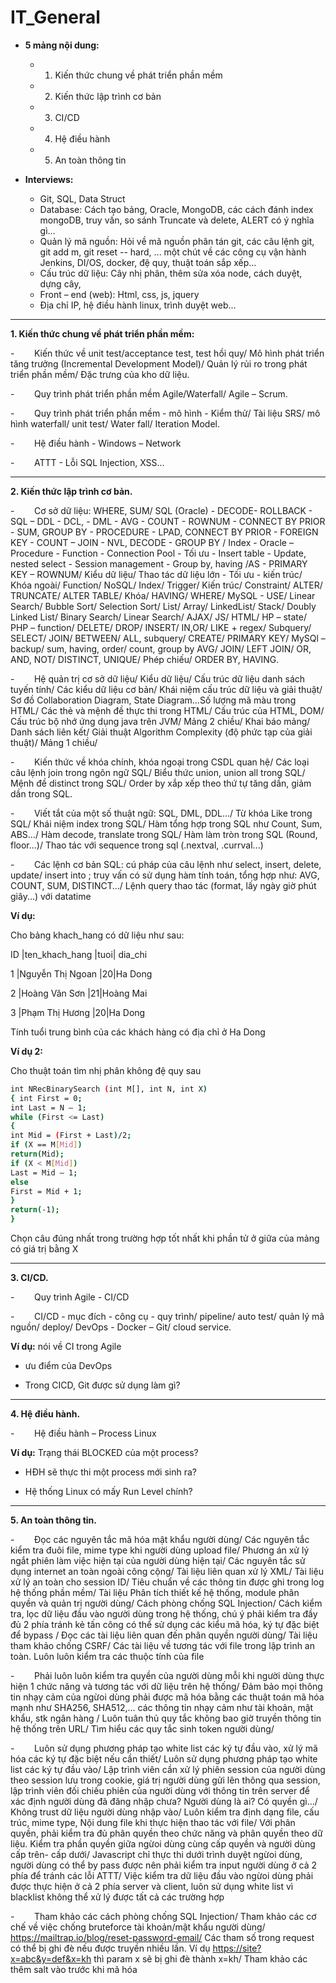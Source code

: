 # IT_General

- **5 mảng nội dung:**
  - 1. Kiến thức chung về phát triển phần mềm
  - 2. Kiến thức lập trình cơ bản
  - 3. CI/CD
  - 4. Hệ điều hành
  - 5. An toàn thông tin

- **Interviews:**

  - Git, SQL, Data Struct
  - Database: Cách tạo bảng, Oracle, MongoDB, các cách đánh index mongoDB, truy vấn, so sánh Truncate và delete, ALERT có ý nghĩa gì…
  - Quản lý mã nguồn: Hỏi về mã nguồn phân tán git, các câu lệnh git, git add m, git reset -- hard, ... một chút về các công cụ vận hành Jenkins, DI/OS, docker, đệ quy, thuật toán sắp xếp…
  - Cấu trúc dữ liệu: Cây nhị phân, thêm sửa xóa node, cách duyệt, dựng cây,
  - Front – end (web): Html, css, js, jquery
  - Địa chỉ IP, hệ điều hành linux, trình duyệt web...

***

**1. Kiến thức chung về phát triển phần mềm:**

\-        Kiến thức về unit test/acceptance test, test hồi quy/ Mô hình phát triển tăng trưởng (Incremental Development Model)/ Quản lý rủi ro trong phát triển phần mềm/ Đặc trưng của kho dữ liệu.

\-        Quy trình phát triển phần mềm Agile/Waterfall/ Agile – Scrum.

\-        Quy trình phát triển phần mềm - mô hình - Kiểm thử/ Tài liệu SRS/ mô hình waterfall/ unit test/ Water fall/ Iteration Model.

\-        Hệ điều hành - Windows – Network

\-        ATTT - Lỗi SQL Injection, XSS…

***

**2. Kiến thức lập trình cơ bản.**

\-        Cơ sở dữ liệu: WHERE, SUM/ SQL (Oracle) - DECODE- ROLLBACK - SQL – DDL - DCL, - DML - AVG - COUNT - ROWNUM - CONNECT BY PRIOR - SUM, GROUP BY - PROCEDURE - LPAD, CONNECT BY PRIOR - FOREIGN KEY - COUNT – JOIN - NVL, DECODE - GROUP BY / Index - Oracle – Procedure - Function - Connection Pool - Tối ưu - Insert table - Update, nested select - Session management - Group by, having /AS - PRIMARY KEY – ROWNUM/ Kiểu dữ liệu/ Thao tác dữ liệu lớn - Tối ưu - kiến trúc/ Khóa ngoài/ Function/ NoSQL/ Index/ Trigger/ Kiến trúc/ Constraint/ ALTER/ TRUNCATE/ ALTER TABLE/ Khóa/ HAVING/ WHERE/ MySQL -  USE/ Linear Search/ Bubble Sort/ Selection Sort/ List/ Array/ LinkedList/ Stack/ Doubly Linked List/ Binary Search/ Linear Search/ AJAX/ JS/ HTML/ HP – state/ PHP – function/ DELETE/ DROP/ INSERT/ IN,OR/ LIKE + regex/ Subquery/ SELECT/ JOIN/ BETWEEN/ ALL, subquery/ CREATE/ PRIMARY KEY/ MySQl – backup/ sum, having, order/ count, group by AVG/ JOIN/ LEFT JOIN/ OR, AND, NOT/ DISTINCT, UNIQUE/ Phép chiếu/ ORDER BY, HAVING.

\-        Hệ quản trị cơ sở dữ liệu/ Kiểu dữ liệu/ Cấu trúc dữ liệu danh sách tuyến tính/ Các kiểu dữ liệu cơ bản/ Khái niệm cấu trúc dữ liệu và giải thuật/ Sơ đồ Collaboration Diagram, State Diagram...Số lượng mã màu trong HTML/ Các thẻ và mệnh đề thực thi trong HTML/ Cấu trúc của HTML, DOM/ Cấu trúc bộ nhớ ứng dụng java trên JVM/ Mảng 2 chiều/ Khai báo mảng/ Danh sách liên kết/ Giải thuật Algorithm Complexity (độ phức tạp của giải thuật)/ Mảng 1 chiều/

\-        Kiến thức về khóa chính, khóa ngoại trong CSDL quan hệ/ Các loại câu lệnh join trong ngôn ngữ SQL/ Biểu thức union, union all trong SQL/ Mệnh đề distinct trong SQL/ Order by xắp xếp theo thứ tự tăng dần, giảm dần trong SQL.

\-        Viết tắt của một số thuật ngữ: SQL, DML, DDL…/ Từ khóa Like trong SQL/ Khái niệm index trong SQL/ Hàm tổng hợp trong SQL như Count, Sum, ABS…/ Hàm decode, translate trong SQL/ Hàm làm tròn trong SQL (Round, floor...)/ Thao tác với sequence trong sql (.nextval, .currval...)

\-        Các lệnh cơ bản SQL: cú pháp của câu lệnh như select, insert,  delete, update/ insert into ; truy vấn có sử dụng hàm tính toán, tổng hợp như: AVG, COUNT, SUM, DISTINCT…/ Lệnh query thao tác (format,  lấy ngày giờ phút giây...) với datatime

**Ví dụ:**

Cho bảng khach\_hang có dữ liệu như sau:

ID |ten\_khach\_hang |tuoi| dia\_chi

1 |Nguyễn Thị Ngoan |20|Ha Dong

2 |Hoàng Văn Sơn |21|Hoàng Mai

3 |Phạm Thị Hương |20|Ha Dong

Tính tuổi trung bình của các khách hàng có địa chỉ ở Ha Dong

**Ví dụ 2:**

Cho thuật toán tìm nhị phân không đệ quy sau

```sh
int NRecBinarySearch (int M[], int N, int X)
{ int First = 0;
int Last = N – 1;
while (First <= Last)
{
int Mid = (First + Last)/2;
if (X == M[Mid])
return(Mid);
if (X < M[Mid])
Last = Mid – 1;
else
First = Mid + 1;
}
return(-1);
}
```

Chọn câu đúng nhất trong trường hợp tốt nhất khi phần tử ở giữa của mảng có giá trị bằng X

***

**3. CI/CD.**

\-        Quy trình Agile - CI/CD

\-        CI/CD - mục đích - công cụ - quy trình/ pipeline/ auto test/ quản lý mã nguồn/ deploy/ DevOps -  Docker – Git/ cloud service.

**Ví dụ:** nói về CI trong Agile

- ưu điểm của DevOps

- Trong CICD, Git được sử dụng làm gì?

***

**4. Hệ điều hành.**

\-        Hệ điều hành – Process Linux

**Ví dụ:** Trạng thái BLOCKED của một process?

- HĐH sẽ thực thi một process mới sinh ra?

- Hệ thống Linux có mấy Run Level chính?

***

**5. An toàn thông tin.**

\-        Đọc các nguyên tắc mã hóa mật khẩu người dùng/ Các nguyên tắc kiểm tra đuôi file, mime type khi người dùng upload file/ Phương án xử lý ngắt phiên làm việc hiện tại của người dùng hiện tại/ Các nguyên tắc sử dụng internet an toàn ngoài công cộng/ Tài liệu liên quan xử lý XML/ Tài liệu xử lý an toàn cho session ID/ Tiêu chuẩn về các thông tin được ghi trong log hệ thống phần mềm/ Tài liệu Phân tích thiết kế hệ thống, module phân quyền và quản trị người dùng/ Cách phòng chống SQL Injection/ Cách kiểm tra, lọc dữ liệu đầu vào người dùng trong hệ thống, chú ý phải kiểm tra đầy đủ 2 phía tránh kẻ tấn công có thể sử dụng các kiểu mã hóa, ký tự đặc biệt để bypass / Đọc các tài liệu liên quan đến phân quyền người dùng/ Tài liệu tham khảo chống CSRF/ Các tài liệu về tương tác với file trong lập trình an toàn. Luôn luôn kiểm tra các thuộc tính của file

\-        Phải luôn luôn kiểm tra quyền của người dùng mỗi khi người dùng thực hiện 1 chức năng và tương tác với dữ liệu trên hệ thống/ Đảm bảo mọi thông tin nhạy cảm của ngừoi dùng phải được mã hóa bằng các thuật toán mã hóa mạnh như SHA256, SHA512,… các thông tin nhạy cảm như tài khoản, mật khẩu, stk ngân hàng / Luôn tuân thủ quy tắc không bao giờ truyền thông tin hệ thống trên URL/ Tìm hiểu các quy tắc sinh token người dùng/

\-        Luôn sử dụng phương pháp tạo white list các ký tự đầu vào, xử lý mã hóa các ký tự đặc biệt nếu cần thiết/ Luôn sử dụng phương pháp tạo white list các ký tự đầu vào/ Lập trình viên cần xử lý phiên session của người dùng theo session lưu trong cookie, giá trị người dùng gửi lên thông qua session, lập trình viên đối chiếu phiên của người dùng với thông tin trên server để xác định người dùng đã đăng nhập chưa? Người dùng là ai? Có quyền gì…/ Không trust dữ liệu người dùng nhập vào/ Luôn kiểm tra định dạng file, cấu trúc, mime type, Nội dung file khi thực hiện thao tác với file/ Với phân quyền, phải kiểm tra đủ phân quyền theo chức năng và phân quyền theo dữ liệu. Kiểm tra phần quyền giữa ngừoi dùng cùng cấp quyền và người dùng cấp trên- cấp dưới/ Javascript chỉ thực thi dưới trình duyệt ngừoi dùng, người dùng có thể by pass được nên phải kiểm tra input người dùng ở cả 2 phía để tránh các lỗi ATTT/ Việc kiểm tra dữ liệu đầu vào ngừoi dùng phải được thực hiện ở cả 2 phía server và client, luôn sử dụng white list vì blacklist không thể xử lý được tất cả các trường hợp

\-        Tham khảo các cách phòng chống SQL Injection/ Tham khảo các cơ chế về việc chống bruteforce tài khoản/mật khẩu người dùng/ <https://mailtrap.io/blog/reset-password-email/> Các tham số trong request có thể bị ghi đè nếu được truyền nhiều lần. Ví dụ <https://site?x=abc&y=def&x=kh> thì param x sẽ bị ghi đè thành x=kh/ Tham khảo các thêm salt vào trước khi mã hóa

